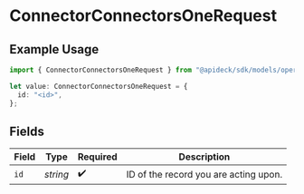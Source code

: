# ConnectorConnectorsOneRequest

## Example Usage

```typescript
import { ConnectorConnectorsOneRequest } from "@apideck/sdk/models/operations";

let value: ConnectorConnectorsOneRequest = {
  id: "<id>",
};
```

## Fields

| Field                                 | Type                                  | Required                              | Description                           |
| ------------------------------------- | ------------------------------------- | ------------------------------------- | ------------------------------------- |
| `id`                                  | *string*                              | :heavy_check_mark:                    | ID of the record you are acting upon. |
